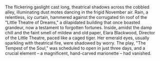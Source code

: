 The flickering gaslight cast long, theatrical shadows across the cobbled alley, illuminating dust motes dancing in the frigid November air.  Rain, a relentless, icy curtain, hammered against the corrugated tin roof of the "Little Theatre of Dreams," a dilapidated building that once boasted grandeur, now a testament to forgotten fortunes.  Inside, amidst the damp chill and the faint smell of mildew and old paper,  Elara Blackwood, Director of the Little Theatre, paced like a caged tiger.  Her emerald eyes, usually sparkling with theatrical fire, were shadowed by worry.  The play, "The Tempest of the Soul," was scheduled to open in just three days, and a crucial element – a magnificent, hand-carved marionette – had vanished.
